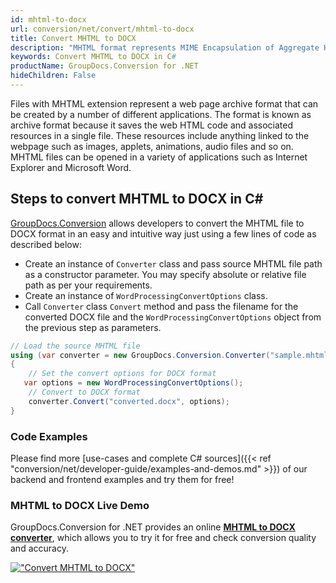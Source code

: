 ```yaml
---
id: mhtml-to-docx
url: conversion/net/convert/mhtml-to-docx
title: Convert MHTML to DOCX
description: "MHTML format represents MIME Encapsulation of Aggregate HTML with .mhtml extension. Learn how to convert MHTML to DOCX file programmatically in C# language using GroupDocs.Conversion for .NET library."
keywords: Convert MHTML to DOCX in C#
productName: GroupDocs.Conversion for .NET
hideChildren: False
---
```


Files with MHTML extension represent a web page archive format that can be created by a number of different applications. The format is known as archive format because it saves the web HTML code and associated resources in a single file. These resources include anything linked to the webpage such as images, applets, animations, audio files and so on. MHTML files can be opened in a variety of applications such as Internet Explorer and Microsoft Word.

## Steps to convert MHTML to DOCX in C#

[GroupDocs.Conversion](https://products.groupdocs.com/conversion/net) allows developers to convert the MHTML file to DOCX format in an easy and intuitive way just using a few lines of code as described below:

* Create an instance of `Converter` class and pass source MHTML file path as a constructor parameter. You may specify absolute or relative file path as per your requirements. 
* Create an instance of `WordProcessingConvertOptions` class.
* Call `Converter` class `Convert` method and pass the filename for the converted DOCX file and the `WordProcessingConvertOptions` object from the previous step as parameters.

```csharp
// Load the source MHTML file
using (var converter = new GroupDocs.Conversion.Converter("sample.mhtml"))
{
    // Set the convert options for DOCX format
   var options = new WordProcessingConvertOptions();
    // Convert to DOCX format
    converter.Convert("converted.docx", options);
}
```

### Code Examples

Please find more [use-cases and complete C# sources]({{< ref "conversion/net/developer-guide/examples-and-demos.md" >}}) of our backend and frontend examples and try them for free!

### MHTML to DOCX Live Demo

GroupDocs.Conversion for .NET provides an online [**MHTML to DOCX converter**](https://products.groupdocs.app/conversion/mhtml-to-docx), which allows you to try it for free and check conversion quality and accuracy.

[!["Convert MHTML to DOCX"](conversion/net/images/convert-to-docx/convert-mhtml-to-docx.png)](https://products.groupdocs.app/conversion/mhtml-to-docx)
